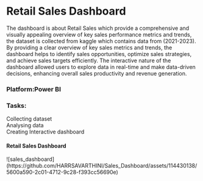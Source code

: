 # Retail Sales Dashboard

The dashboard is about Retail Sales which provide a comprehensive and visually appealing overview of key sales performance metrics and trends, the dataset is collected from kaggle which contains data from (2021-2023). By providing a clear overview of key sales metrics and trends, the dashboard helps to identify sales opportunities, optimize sales strategies, and achieve sales targets efficiently. The interactive nature of the dashboard allowed users to explore data in real-time and make data-driven decisions, enhancing overall sales productivity and revenue generation.

<h3>Platform:Power BI</h3>

<h3>Tasks:</h3>

Collecting dataset<br>
Analysing data<br>
Creating Interactive dashboard

<h4>Retail Sales Dashboard</h4>
![sales_dashboard](https://github.com/HARRSAVARTHINI/Sales_Dashboard/assets/114430138/5600a590-2c01-4712-9c28-f393cc56690e)


